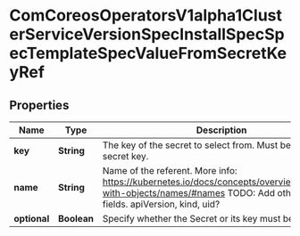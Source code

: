 
# ComCoreosOperatorsV1alpha1ClusterServiceVersionSpecInstallSpecSpecTemplateSpecValueFromSecretKeyRef

## Properties
Name | Type | Description | Notes
------------ | ------------- | ------------- | -------------
**key** | **String** | The key of the secret to select from.  Must be a valid secret key. | 
**name** | **String** | Name of the referent. More info: https://kubernetes.io/docs/concepts/overview/working-with-objects/names/#names TODO: Add other useful fields. apiVersion, kind, uid? |  [optional]
**optional** | **Boolean** | Specify whether the Secret or its key must be defined |  [optional]



